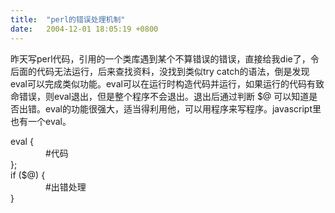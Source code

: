```yaml
---
title:  "perl的错误处理机制"
date:   2004-12-01 18:05:19 +0800
---
```


昨天写perl代码，引用的一个类库遇到某个不算错误的错误，直接给我die了，令后面的代码无法运行，后来查找资料，没找到类似try catch的语法，倒是发现eval可以完成类似功能。eval可以在运行时构造代码并运行，如果运行的代码有致命错误，则eval退出，但是整个程序不会退出。退出后通过判断 $@ 可以知道是否出错。eval的功能很强大，适当得利用他，可以用程序来写程序。javascript里也有一个eval。  

eval {  
　　　　#代码  
};  
if ($@) {  
　　　　#出错处理  
}  

